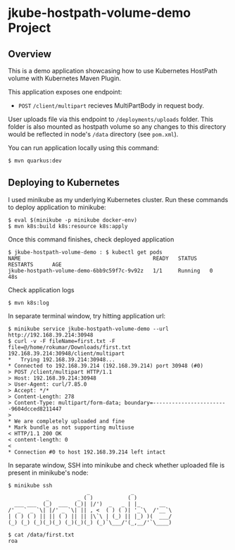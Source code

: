 # jkube-hostpath-volume-demo Project

## Overview
This is a demo application showcasing how to use Kubernetes HostPath volume with Kubernetes Maven Plugin.

This application exposes one endpoint:
- `POST` `/client/multipart` recieves MultiPartBody in request body.

User uploads file via this endpoint to `/deployments/uploads` folder. This folder is also mounted as hostpath volume
so any changes to this directory would be reflected in node's `/data` directory (see `pom.xml`).

You can run application locally using this command:
```bash
$ mvn quarkus:dev
```

## Deploying to Kubernetes
I used minikube as my underlying Kubernetes cluster. Run these commands to deploy application to minikube:
```shell
$ eval $(minikube -p minikube docker-env)
$ mvn k8s:build k8s:resource k8s:apply
```
Once this command finishes, check deployed application
```shell
$ jkube-hostpath-volume-demo : $ kubectl get pods
NAME                                          READY   STATUS    RESTARTS      AGE
jkube-hostpath-volume-demo-6bb9c59f7c-9v92z   1/1     Running   0             48s
```
Check application logs
```shell
$ mvn k8s:log
```

In separate terminal window, try hitting application url:
```shell
$ minikube service jkube-hostpath-volume-demo --url
http://192.168.39.214:30948
$ curl -v -F fileName=first.txt -F file=@/home/rokumar/Downloads/first.txt 192.168.39.214:30948/client/multipart
*   Trying 192.168.39.214:30948...
* Connected to 192.168.39.214 (192.168.39.214) port 30948 (#0)
> POST /client/multipart HTTP/1.1
> Host: 192.168.39.214:30948
> User-Agent: curl/7.85.0
> Accept: */*
> Content-Length: 278
> Content-Type: multipart/form-data; boundary=------------------------9604dcced8211447
> 
* We are completely uploaded and fine
* Mark bundle as not supporting multiuse
< HTTP/1.1 200 OK
< content-length: 0
< 
* Connection #0 to host 192.168.39.214 left intact
```

In separate window, SSH into minikube and check whether uploaded file is present in minikube's node:
```shell
$ minikube ssh
                         _             _            
            _         _ ( )           ( )           
  ___ ___  (_)  ___  (_)| |/')  _   _ | |_      __  
/' _ ` _ `\| |/' _ `\| || , <  ( ) ( )| '_`\  /'__`\
| ( ) ( ) || || ( ) || || |\`\ | (_) || |_) )(  ___/
(_) (_) (_)(_)(_) (_)(_)(_) (_)`\___/'(_,__/'`\____)

$ cat /data/first.txt 
roa
```
